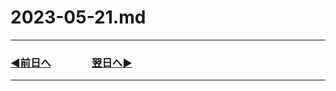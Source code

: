 # 2023-05-21.md
---
### [◀️前日へ](https://github.com/yuasys/chatty-journal/blob/main/2023/05/2023-05-20.md)&emsp;&emsp;&emsp;&emsp;[翌日へ▶️](https://github.com/yuasys/chatty-journal/blob/main/2023/05/2023-05-22.md)
---

